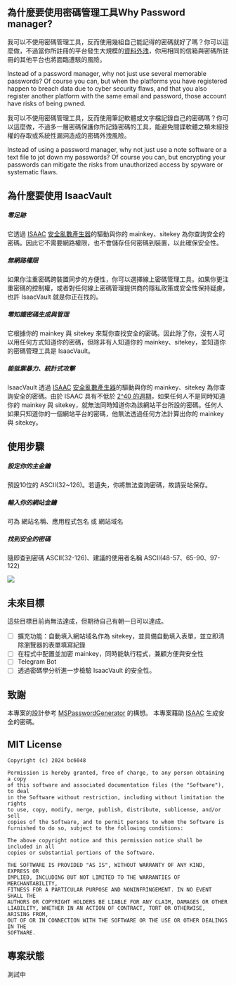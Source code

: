 
## 為什麼要使用密碼管理工具<be>Why Password manager?
我可以不使用密碼管理工具，反而使用幾組自己能記得的密碼就好了嗎？你可以這麼做，不過當你所註冊的平台發生大規模的[資料外洩](https://haveibeenpwned.com/)，你用相同的信箱與密碼所註冊的其他平台也將面臨遭駭的風險。

Instead of a password manager, why not just use several memorable passwords? Of course you can, but when the platforms you have registered happen to breach data due to cyber security flaws, and that you also register another platform with the same email and password, those account have risks of being pwned.

我可以不使用密碼管理工具，反而使用筆記軟體或文字檔記錄自己的密碼嗎？你可以這麼做，不過多一層密碼保護你所記錄密碼的工具，能避免間諜軟體之類未經授權的存取或系統性漏洞造成的密碼外洩風險。

Instead of using a password manager, why not just use a note software or a text file to jot down my passwords? Of course you can, but  encrypting your passwords can mitigate the risks from unauthorized access by spyware or systematic flaws.

## 為什麼要使用 IsaacVault
##### 零足跡
它透過 [ISAAC](https://en.wikipedia.org/wiki/ISAAC_(cipher)) [安全亂數產生器](https://zh.wikipedia.org/zh-tw/%E5%AF%86%E7%A0%81%E5%AD%A6%E5%AE%89%E5%85%A8%E4%BC%AA%E9%9A%8F%E6%9C%BA%E6%95%B0%E7%94%9F%E6%88%90%E5%99%A8)的驅動與你的 mainkey、sitekey 為你查詢安全的密碼。因此它不需要網路權限，也不會儲存任何密碼到裝置，以此確保安全性。
##### 無網路權限
如果你注重密碼跨裝置同步的方便性，你可以選擇線上密碼管理工具。如果你更注重密碼的控制權，或者對任何線上密碼管理提供商的隱私政策或安全性保持疑慮，也許 IsaacVault 就是你正在找的。
##### 零知識密碼生成與管理
它根據你的 mainkey 與 sitekey 來幫你查找安全的密碼。因此除了你，沒有人可以用任何方式知道你的密碼，但除非有人知道你的 mainkey、sitekey，並知道你的密碼管理工具是     IsaacVault。
##### 能抵禦暴力、統計式攻擊
IsaacVault 透過 [ISAAC](https://en.wikipedia.org/wiki/ISAAC_(cipher)) [安全亂數產生器](https://zh.wikipedia.org/zh-tw/%E5%AF%86%E7%A0%81%E5%AD%A6%E5%AE%89%E5%85%A8%E4%BC%AA%E9%9A%8F%E6%9C%BA%E6%95%B0%E7%94%9F%E6%88%90%E5%99%A8)的驅動與你的 mainkey、sitekey 為你查詢安全的密碼。由於 ISAAC 具有不低於 [2^40 的週期](https://www.burtleburtle.net/bob/rand/isaacafa.html)，如果任何人不是同時知道你的 mainkey 與 sitekey，就無法同時知道你為該網站平台所設的密碼。任何人如果只知道你的一個網站平台的密碼，他無法透過任何方法計算出你的 mainkey 與 sitekey。


## 使用步驟
##### 設定你的主金鑰
預設10位的 ASCII(32~126)。若遺失，你將無法查詢密碼，故請妥站保存。
##### 輸入你的網站金鑰
可為 網站名稱、應用程式包名 或 網站域名
##### 找到安全的密碼
隨即查到密碼 ASCII(32-126)、建議的使用者名稱 ASCII(48-57、65-90、97-122)

![](https://megapx-assets.dcard.tw/images/a7fe32b7-f432-46b5-9533-6f845803f46d/1280.webp)

## 未來目標
這些目標目前尚無法達成，但期待自己有朝一日可以達成。
- [ ] 擴充功能：自動填入網站域名作為 sitekey，並具備自動填入表單，並立即清除瀏覽器的表單填寫紀錄
- [ ] 在程式中配置並加密 mainkey，同時能執行程式，兼顧方便與安全性
- [ ] Telegram Bot
- [ ] 透過密碼學分析進一步檢驗 IsaacVault 的安全性。

## 致謝
本專案的設計參考 [MSPasswordGenerator](https://github.com/Ayukawayen/MSPasswordGenerator) 的構想。
本專案藉助 [ISAAC](https://www.burtleburtle.net/bob/c/readable.c) 生成安全的密碼。
## MIT License
```
Copyright (c) 2024 bc6048

Permission is hereby granted, free of charge, to any person obtaining a copy
of this software and associated documentation files (the "Software"), to deal
in the Software without restriction, including without limitation the rights
to use, copy, modify, merge, publish, distribute, sublicense, and/or sell
copies of the Software, and to permit persons to whom the Software is
furnished to do so, subject to the following conditions:

The above copyright notice and this permission notice shall be included in all
copies or substantial portions of the Software.

THE SOFTWARE IS PROVIDED "AS IS", WITHOUT WARRANTY OF ANY KIND, EXPRESS OR
IMPLIED, INCLUDING BUT NOT LIMITED TO THE WARRANTIES OF MERCHANTABILITY,
FITNESS FOR A PARTICULAR PURPOSE AND NONINFRINGEMENT. IN NO EVENT SHALL THE
AUTHORS OR COPYRIGHT HOLDERS BE LIABLE FOR ANY CLAIM, DAMAGES OR OTHER
LIABILITY, WHETHER IN AN ACTION OF CONTRACT, TORT OR OTHERWISE, ARISING FROM,
OUT OF OR IN CONNECTION WITH THE SOFTWARE OR THE USE OR OTHER DEALINGS IN THE
SOFTWARE.
```
## 專案狀態
測試中
